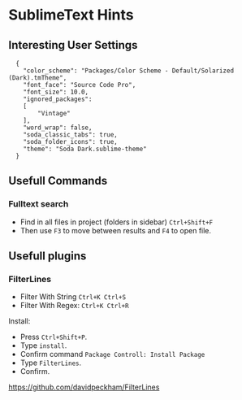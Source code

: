 # SublimeText Hints
## Interesting User Settings
      {
        "color_scheme": "Packages/Color Scheme - Default/Solarized (Dark).tmTheme",
        "font_face": "Source Code Pro",
        "font_size": 10.0,
        "ignored_packages":
        [
            "Vintage"
        ],
        "word_wrap": false, 
        "soda_classic_tabs": true,
        "soda_folder_icons": true,
        "theme": "Soda Dark.sublime-theme"
      }

## Usefull Commands
### Fulltext search
* Find in all files in project (folders in sidebar) `Ctrl+Shift+F`
* Then use `F3` to move between results and `F4` to open file.

## Usefull plugins
### FilterLines
* Filter With String `Ctrl+K Ctrl+S`
* Filter With Regex: `Ctrl+K Ctrl+R`

Install:

* Press `Ctrl+Shift+P`. 
* Type `install`. 
* Confirm command `Package Controll: Install Package`
* Type `FilterLines`.
* Confirm.

https://github.com/davidpeckham/FilterLines